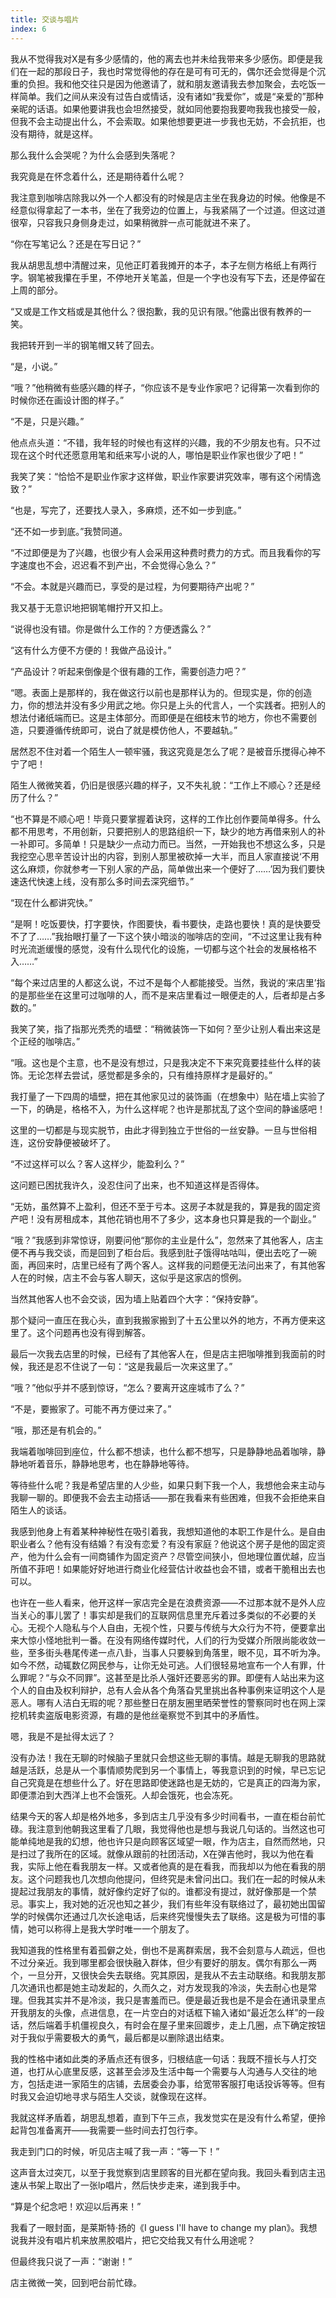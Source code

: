 ```yaml
---
title: 交谈与唱片
index: 6
---
```


我从不觉得我对X是有多少感情的，他的离去也并未给我带来多少感伤。即便是我们在一起的那段日子，我也时常觉得他的存在是可有可无的，偶尔还会觉得是个沉重的负担。我和他交往只是因为他邀请了，就和朋友邀请我去参加聚会，去吃饭一样简单。我们之间从来没有过告白或情话，没有诸如“我爱你”，或是“亲爱的”那种亲昵的话语。如果他要讲我也会坦然接受，就如同他要抱我要吻我我也接受一般，但我不会主动提出什么，不会索取。如果他想要更进一步我也无妨，不会抗拒，也没有期待，就是这样。

那么我什么会哭呢？为什么会感到失落呢？

我究竟是在怀念着什么，还是期待着什么呢？

我注意到咖啡店除我以外一个人都没有的时候是店主坐在我身边的时候。他像是不经意似得拿起了一本书，坐在了我旁边的位置上，与我紧隔了一个过道。但这过道很窄，只容我只身侧身走过，如果稍微胖一点可能就进不来了。

“你在写笔记么？还是在写日记？”

我从胡思乱想中清醒过来，见他正盯着我摊开的本子，本子左侧方格纸上有两行字。钢笔被我攥在手里，不停地开关笔盖，但是一个字也没有写下去，还是停留在上周的部分。

“又或是工作文档或是其他什么？很抱歉，我的见识有限。”他露出很有教养的一笑。

我把转开到一半的钢笔帽又转了回去。

“是，小说。”

“哦？”他稍微有些感兴趣的样子，“你应该不是专业作家吧？记得第一次看到你的时候你还在画设计图的样子。”

“不是，只是兴趣。”

他点点头道：“不错，我年轻的时候也有这样的兴趣，我的不少朋友也有。只不过现在这个时代还愿意用笔和纸来写小说的人，哪怕是职业作家也很少了吧！”

我笑了笑：“恰恰不是职业作家才这样做，职业作家要讲究效率，哪有这个闲情逸致？”

“也是，写完了，还要找人录入，多麻烦，还不如一步到底。”

“还不如一步到底。”我赞同道。

“不过即便是为了兴趣，也很少有人会采用这种费时费力的方式。而且我看你的写字速度也不会，迟迟看不到产出，不会觉得心急么？”

“不会。本就是兴趣而已，享受的是过程，为何要期待产出呢？”

我又基于无意识地把钢笔帽拧开又扣上。

“说得也没有错。你是做什么工作的？方便透露么？”

“这有什么方便不方便的！我做产品设计。”

“产品设计？听起来倒像是个很有趣的工作，需要创造力吧？”

“嗯。表面上是那样的，我在做这行以前也是那样认为的。但现实是，你的创造力，你的想法并没有多少用武之地。你只是上头的代言人，一个实践者。把别人的想法付诸纸端而已。这是主体部分。而即便是在细枝末节的地方，你也不需要创造，只要遵循传统即可，说白了就是模仿他人，不要越轨。”

居然忍不住对着一个陌生人一顿牢骚，我这究竟是怎么了呢？是被音乐搅得心神不宁了吧！

陌生人微微笑着，仍旧是很感兴趣的样子，又不失礼貌：“工作上不顺心？还是经历了什么？”

“也不算是不顺心吧！毕竟只要掌握着诀窍，这样的工作比创作要简单得多。什么都不用思考，不用创新，只要把别人的思路组织一下，缺少的地方再借来别人的补一补即可。多简单！只是缺少一点动力而已。当然，一开始我也不想这么多，只是我挖空心思辛苦设计出的内容，到别人那里被砍掉一大半，而且人家直接说‘不用这么麻烦，你就参考一下别人家的产品，简单做出来一个便好了……’因为我们要快速迭代快速上线，没有那么多时间去深究细节。”

“现在什么都讲究快。”

“是啊！吃饭要快，打字要快，作图要快，看书要快，走路也要快！真的是快要受不了了……”我抬眼打量了一下这个狭小暗淡的咖啡店的空间，“不过这里让我有种时光流逝缓慢的感觉，没有什么现代化的设施，一切都与这个社会的发展格格不入……”

“每个来过店里的人都这么说，不过不是每个人都能接受。当然，我说的‘来店里’指的是那些坐在这里可过咖啡的人，而不是来店里看过一眼便走的人，后者却是占多数的。”

我笑了笑，指了指那光秃秃的墙壁：“稍微装饰一下如何？至少让别人看出来这是个正经的咖啡店。”

“哦。这也是个主意，也不是没有想过，只是我决定不下来究竟要挂些什么样的装饰。无论怎样去尝试，感觉都是多余的，只有维持原样才是最好的。”

我打量了一下四周的墙壁，把在其他家见过的装饰画（在想象中）贴在墙上实验了一下，的确是，格格不入，为什么这样呢？也许是那扰乱了这个空间的静谧感吧！

这里的一切都是与现实脱节，由此才得到独立于世俗的一丝安静。一旦与世俗相连，这份安静便被破坏了。

“不过这样可以么？客人这样少，能盈利么？”

这问题已困扰我许久，没忍住问了出来，也不知道这样是否得体。

“无妨，虽然算不上盈利，但还不至于亏本。这房子本就是我的，算是我的固定资产吧！没有房租成本，其他花销也用不了多少，这本身也只算是我的一个副业。”

“哦？”我感到非常惊讶，刚要问他“那你的主业是什么”，忽然来了其他客人，店主便不再与我交谈，而是回到了柜台后。我感到肚子饿得咕咕叫，便出去吃了一碗面，再回来时，店里已经有了两个客人。这样我的问题便无法问出来了，有其他客人在的时候，店主不会与客人聊天，这似乎是这家店的惯例。

当然其他客人也不会交谈，因为墙上贴着四个大字：“保持安静”。

那个疑问一直压在我心头，直到我搬家搬到了十五公里以外的地方，不再方便来这里了。这个问题再也没有得到解答。

最后一次我去店里的时候，已经有了其他客人在，但是店主把咖啡推到我面前的时候，我还是忍不住说了一句：“这是我最后一次来这里了。”

“哦？”他似乎并不感到惊讶，“怎么？要离开这座城市了么？”

“不是，要搬家了。可能不再方便过来了。”

“哦，那还是有机会的。”

我端着咖啡回到座位，什么都不想读，也什么都不想写，只是静静地品着咖啡，静静地听着音乐，静静地思考，也在静静地等待。

等待些什么呢？我是希望店里的人少些，如果只剩下我一个人，我想他会来主动与我聊一聊的。即便我不会去主动搭话——那在我看来有些困难，但我不会拒绝来自陌生人的谈话。

我感到他身上有着某种神秘性在吸引着我，我想知道他的本职工作是什么。是自由职业者么？他有没有结婚？有没有恋爱？有没有家庭？他说这个房子是他的固定资产，他为什么会有一间商铺作为固定资产？尽管空间狭小，但地理位置优越，应当所值不菲吧！如果能好好地进行商业化经营估计收益也会不错，或者干脆租出去也可以。

也许在一些人看来，他开这样一家店完全是在浪费资源——不过那本就不是外人应当关心的事儿罢了！事实却是我们的互联网信息里充斥着过多类似的不必要的关心。无视个人隐私与个人自由，无视个性，只要与传统与大众行为不符，便要拿出来大惊小怪地批判一番。在没有网络传媒时代，人们的行为受媒介所限尚能收敛一些，至多街头巷尾传递一点八卦，当事人只要躲到角落里，眼不见，耳不听为净。如今不然，动辄数亿网民参与，让你无处可逃。人们很轻易地宣布一个人有罪，什么罪呢？“与众不同罪”。这甚至是比杀人强奸还要恶劣的罪。即便有人站出来为这个人的自由及权利辩护，总有人会从各个角落旮旯里挑出各种事例来证明这个人是恶人。哪有人洁白无瑕的呢？那些整日在朋友圈里晒荣誉性的警察同时也在网上深挖机转卖盗版电影资源，有趣的是他丝毫察觉不到其中的矛盾性。

嗯，我是不是扯得太远了？

没有办法！我在无聊的时候脑子里就只会想这些无聊的事情。越是无聊我的思路就越是活跃，总是从一个事情顺势爬到另一个事情上，等我意识到的时候，早已忘记自己究竟是在想些什么了。好在思路即使迷路也是无妨的，它是真正的四海为家，即便漂泊到大西洋上也不会饿死。人却会饿死，也会冻死。

结果今天的客人却是格外地多，多到店主几乎没有多少时间看书，一直在柜台前忙碌。我注意到他朝我这里看了几眼，我觉得他也是想与我说几句话的。当然这也可能单纯地是我的幻想，他也许只是向顾客区域望一眼，作为店主，自然而然地，只是扫过了我所在的区域。就像从跟前的社团活动，X在弹吉他时，我以为他在看我，实际上他在看我朋友一样。又或者他真的是在看我，而我却以为他在看我的朋友。这个问题我也几次想向他提问，但终究是未曾问出口。我们在一起的时候从未提起过我朋友的事情，就好像约定好了似的。谁都没有提过，就好像那是一个禁忌。事实上，我对她的近况也知之甚少，我们有些年没有联络过了，最初她出国留学的时候偶尔还通过几次长途电话，后来终究慢慢失去了联络。这是极为可惜的事情，她可以称得上是我大学时唯一一个朋友了。

我知道我的性格里有着孤僻之处，倒也不是离群索居，我不会刻意与人疏远，但也不过分亲近。我到哪里都会很快融入群体，但少有要好的朋友。偶尔有那么一两个，一旦分开，又很快会失去联络。究其原因，是我从不去主动联络。和我朋友那几次通讯也都是她主动发起的，久而久之，对方发现我的冷淡，失去耐心也是常理。但我其实并不是冷淡，我只是害羞而已。便是最近我也是不是会在通讯录里点开我朋友的头像，点进信息，在一片空白的对话框下输入诸如“最近怎么样”的一段话，然后端着手机僵视良久，有时会在屋子里来回踱步，走上几圈，点下确定按钮对于我似乎需要极大的勇气，最后都是以删除退出结束。

我的性格中诸如此类的矛盾点还有很多，归根结底一句话：我既不擅长与人打交道，也打从心底里反感，这甚至会涉及生活中每一个需要与人沟通与人交往的地方，包括走进一家陌生的店铺，去居委会办事，给宽带客服打电话投诉等等。但有时我又会迫切地寻求与陌生人交谈，就像现在这样。

我就这样矛盾着，胡思乱想着，直到下午三点，我发觉实在是没有什么希望，便拎起背包准备离开——我需要一些时间去打包行李。

我走到门口的时候，听见店主喊了我一声：“等一下！”

这声音太过突兀，以至于我觉察到店里顾客的目光都在望向我。我回头看到店主迅速从书架上取出了一张lp唱片，然后快步走来，递到我手中。

“算是个纪念吧！欢迎以后再来！”

我看了一眼封面，是莱斯特·扬的《I guess I'll have to change my plan》。我想说我并没有唱片机来放黑胶唱片，把它交给我又有什么用途呢？

但最终我只说了一声：“谢谢！”

店主微微一笑，回到吧台前忙碌。
